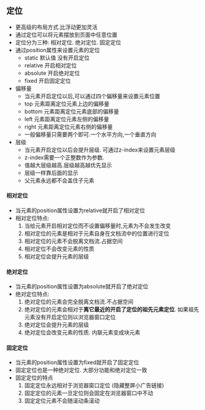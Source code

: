 ## 定位
- 更高级的布局方式.比浮动更加灵活
- 通过定位可以将元素摆放到页面中任意位置
- 定位分为三种: 相对定位. 绝对定位. 固定定位
- 通过position属性来设置元素的定位
	- static 默认值 没有开启定位
	- relative 开启相对定位
	- absolute 开启绝对定位
	- fixed 开启固定定位 
- 偏移量
	- 当元素开启定位以后,可以通过四个偏移量来设置元素位置
	- top 元素距离定位元素上边的偏移量
	- bottom 元素距离定位元素底部的偏移量
	- left 元素距离定位元素左侧的偏移量
	- right 元素距离定位元素右侧的偏移量
	- 一般偏移量只需要两个即可.一个水平方向,一个垂直方向
- 层级
	- 当元素开启定位以后会提升层级. 可通过z-index来设置元素层级
	- z-index需要一个正整数作为参数. 
	- 值越大层级越高.层级越高越优先显示
	- 层级一样靠后面的显示
	- 父元素永远都不会盖住子元素

#### 相对定位
- 当元素的position属性设置为relative就开启了相对定位
- 相对定位特点:
	1. 当给元素开启相对定位而不设置偏移量时,元素为不会发生改变
	2. 相对定位的元素是相对于元素自身在文档流中的位置进行定位
	3. 相对定位的元素不会脱离文档流.占据空间
	4. 相对定位不会改变元素的性质
	5. 相对定位会提升元素的层级

#### 绝对定位
- 当元素的position属性设置为absolute就开启了绝对定位
- 绝对定位特点:
	1. 绝对定位的元素会完全脱离文档流.不占据空间
	2. 绝对定位的元素会相对于**离它最近的开启了定位的祖先元素定位**. 如果祖先元素没有开启定位则以浏览器窗口定位
	3. 绝对定位会提升元素的层级
	4. 绝对定位会改变元素的性质. 内联元素变成块元素 

#### 固定定位
- 当元素的position属性设置为fixed就开启了固定定位
- 固定定位也是一种绝对定位. 大部分功能和绝对定位一致
- 固定定位的特点
	1. 固定定位永远相对于浏览器窗口定位 (隐藏整屏小广告链接)
	2. 固定定位的元素一旦定位则会固定在浏览器窗口中不动
	3. 固定定位元素不会随滚动条滚动